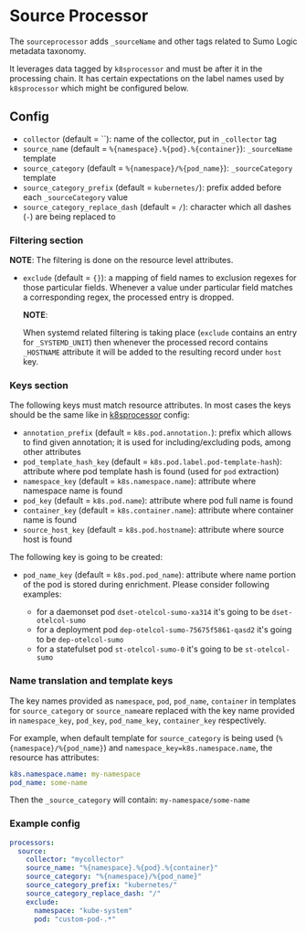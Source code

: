 # Source Processor

The `sourceprocessor` adds `_sourceName` and other tags related to Sumo Logic metadata taxonomy.

It leverages data tagged by `k8sprocessor` and must be after it in the processing chain.
It has certain expectations on the label names used by `k8sprocessor` which might be configured below.

## Config

- `collector` (default = ``): name of the collector, put in `_collector` tag
- `source_name` (default = `%{namespace}.%{pod}.%{container}`): `_sourceName` template
- `source_category` (default = `%{namespace}/%{pod_name}`): `_sourceCategory` template
- `source_category_prefix` (default = `kubernetes/`): prefix added before each `_sourceCategory` value
- `source_category_replace_dash` (default = `/`): character which all dashes (`-`) are being replaced to

### Filtering section

**NOTE**: The filtering is done on the resource level attributes.

- `exclude` (default = `{}`): a mapping of field names to exclusion regexes
  for those particular fields. Whenever a value under particular field matches
  a corresponding regex, the processed entry is dropped.

  **NOTE**:

  When systemd related filtering is taking place (`exclude` contains
  an entry for `_SYSTEMD_UNIT`) then whenever the processed record contains
  `_HOSTNAME` attribute it will be added to the resulting record under `host` key.

### Keys section

The following keys must match resource attributes.
In most cases the keys should be the same like in [k8sprocessor](../k8sprocessor/README.md#extract-section) config:

- `annotation_prefix` (default = `k8s.pod.annotation.`): prefix which allows to find given annotation;
it is used for including/excluding pods, among other attributes
- `pod_template_hash_key` (default = `k8s.pod.label.pod-template-hash`): attribute where pod template
hash is found (used for `pod` extraction)
- `namespace_key` (default = `k8s.namespace.name`): attribute where namespace name is found
- `pod_key` (default = `k8s.pod.name`): attribute where pod full name is found
- `container_key` (default = `k8s.container.name`): attribute where container name is found
- `source_host_key` (default = `k8s.pod.hostname`): attribute where source host is found

The following key is going to be created:

- `pod_name_key` (default = `k8s.pod.pod_name`): attribute where name portion of the pod is stored
during enrichment. Please consider following examples:

  - for a daemonset pod `dset-otelcol-sumo-xa314` it's going to be `dset-otelcol-sumo`
  - for a deployment pod `dep-otelcol-sumo-75675f5861-qasd2` it's going to be `dep-otelcol-sumo`
  - for a statefulset pod `st-otelcol-sumo-0` it's going to be `st-otelcol-sumo`

### Name translation and template keys

The key names provided as `namespace`, `pod`, `pod_name`, `container` in templates for `source_category`
or `source_name`are replaced with the key name provided in `namespace_key`, `pod_key`,
`pod_name_key`, `container_key` respectively.

For example, when default template for `source_category` is being used (`%{namespace}/%{pod_name}`) and
`namespace_key=k8s.namespace.name`, the resource has attributes:

```yaml
k8s.namespace.name: my-namespace
pod_name: some-name
```

Then the `_source_category` will contain: `my-namespace/some-name`

### Example config

```yaml
processors:
  source:
    collector: "mycollector"
    source_name: "%{namespace}.%{pod}.%{container}"
    source_category: "%{namespace}/%{pod_name}"
    source_category_prefix: "kubernetes/"
    source_category_replace_dash: "/"
    exclude:
      namespace: "kube-system"
      pod: "custom-pod-.*"
```
